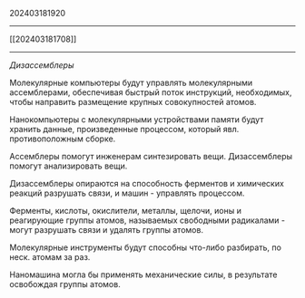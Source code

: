 202403181920
***
[[202403181708]]
***
*Дизассемблеры*

Молекулярные компьютеры будут управлять молекулярными ассемблерами, обеспечивая быстрый поток инструкций, 
необходимых, чтобы направить размещение крупных совокупностей атомов.

Нанокомпьютеры с молекулярными устройствами памяти будут хранить данные, 
произведенные процессом, 
который явл. противоположным сборке.

Ассемблеры помогут инженерам синтезировать вещи.
Дизассемблеры помогут анализировать вещи.

Дизассемблеры опираются на способность ферментов и химических реакций разрушать связи, 
и машин - управлять процессом.

Ферменты, кислоты, окислители, металлы, щелочи, ионы и реагирующие группы атомов, 
называемых свободными радикалами - могут разрушать связи и удалять группы атомов.

Молекулярные инструменты будут способны что-либо разбирать, 
по неск. атомам за раз.

Наномашина могла бы применять механические силы, в результате освобождая группы атомов.

